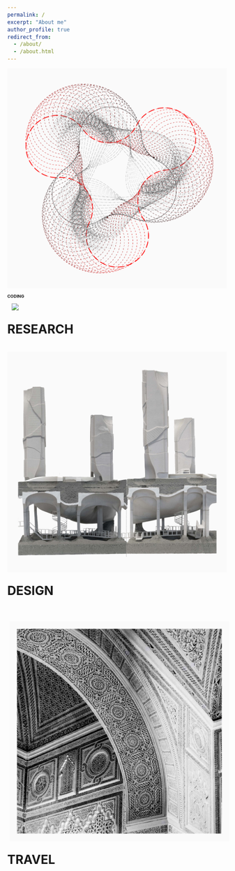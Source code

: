 ```yaml
---
permalink: /
excerpt: "About me"
author_profile: true
redirect_from: 
  - /about/
  - /about.html
---
```

<div>
  <div style="display:inline; position: relative; width: 320px;   padding-right: 5px; padding-bottom: 5px;">
    <a href="https://yingjun-mou.github.io/cv/"><img src="../images/Icon_coding.png"/></a>
    <div style="position: relative; top: 50%; left: 50%; transform: translate(-50%, -50%);">
      <h1 style="font-size:1vw">CODING</h1>
    </div>
  </div>


  <div style="display:inline; position: relative; width: 320px; padding-left: 5px; padding-bottom: 5px;">
    <a href="https://yingjun-mou.github.io/cv/"><img src="../images/Icon_research.jpg"/></a>
    <div style="position: relative; top: 50%; left: 50%; transform: translate(-50%, -50%);">
      <h1>RESEARCH</h1>
    </div>
  </div>
</div>

<div>
  <div style="display:inline; position: relative; width: 320px; padding-right: 5px; padding-top: 5px;">
    <a href="https://yingjun-mou.github.io/cv/"><img src="../images/Icon_design.jpg"/></a>
    <div style="position: relative; top: 50%; left: 50%; transform: translate(-50%, -50%);">
      <h1>DESIGN</h1>
    </div>
  </div>

  <div style="display:inline; position: relative; width: 320px; padding-left: 5px; padding-top: 5px;">
    <a href="https://yingjun-mou.github.io/cv/"><img src="../images/Icon_travel.jpg"/></a>
    <div style="position: relative; top: 50%; left: 50%; transform: translate(-50%, -50%);">
      <h1>TRAVEL</h1>
    </div>
  </div>
</div>
